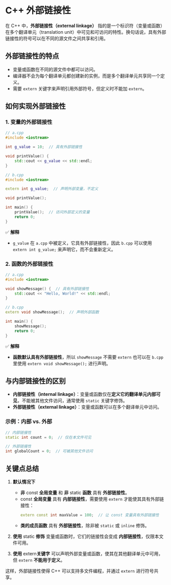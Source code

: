 # C++ 外部链接性

在 C++ 中，**外部链接性（external linkage）** 指的是一个标识符（变量或函数）在多个翻译单元（translation unit）中可见和可访问的特性。换句话说，具有外部链接性的符号可以在不同的源文件之间共享和引用。

## **外部链接性的特点**

- 变量或函数在不同的源文件中都可以访问。
- 编译器不会为每个翻译单元都创建新的实例，而是多个翻译单元共享同一个定义。
- 需要 `extern` 关键字来声明引用外部符号，但定义时不能加 `extern`。

## **如何实现外部链接性**

### **1. 变量的外部链接性**

```cpp
// a.cpp
#include <iostream>

int g_value = 10;  // 具有外部链接性

void printValue() {
    std::cout << g_value << std::endl;
}
```

```cpp
// b.cpp
#include <iostream>

extern int g_value;  // 声明外部变量，不定义

void printValue();

int main() {
    printValue();  // 访问外部定义的变量
    return 0;
}
```

✅ **解释**

- `g_value` 在 `a.cpp` 中被定义，它具有外部链接性，因此 `b.cpp` 可以使用 `extern int g_value;` 来声明它，而不会重新定义。

### **2. 函数的外部链接性**

```cpp
// a.cpp
#include <iostream>

void showMessage() {  // 具有外部链接性
    std::cout << "Hello, World!" << std::endl;
}
```

```cpp
// b.cpp
extern void showMessage();  // 声明外部函数

int main() {
    showMessage();
    return 0;
}
```

✅ **解释**

- **函数默认具有外部链接性**，所以 `showMessage` 不需要 `extern` 也可以在 `b.cpp` 里使用 `extern void showMessage();` 进行声明。

## **与内部链接性的区别**

- **内部链接性（internal linkage）**：变量或函数仅在**定义它的翻译单元内部可见**，不能被其他文件访问，通常使用 `static` 关键字修饰。
- **外部链接性（external linkage）**：变量或函数可以在多个翻译单元中访问。

### **示例：内部 vs. 外部**

```cpp
// 内部链接性
static int count = 0;  // 仅在本文件可见

// 外部链接性
int globalCount = 0;  // 可被其他文件访问
```

## **关键点总结**

1. **默认情况下**

   - **非** const **全局变量** 和 **非** static **函数** 具有 **外部链接性**。
   - const **全局变量** 具有 **内部链接性**，需要使用 `extern` 才能使其具有外部链接性：
     ```cpp
     extern const int maxValue = 100;  // 让 const 变量具有外部链接性
     ```
   - **类的成员函数** 具有 **外部链接性**，除非被 `static` 或 `inline` 修饰。

2. **使用** static **修饰** 变量或函数时，它们的链接性会变成 **内部链接性**，仅限本文件可用。

3. **使用** extern**关键字** 可以声明外部变量或函数，使其在其他翻译单元中可用，但 `extern` **不能用于定义**。

这样，外部链接性使得 C++ 可以支持多文件编程，并通过 `extern` 进行符号共享。

